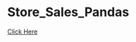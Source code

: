# Store_Sales_Pandas
[Click Here](https://github.com/kampeeprk/Store_Sales_Pandas/blob/main/Store%20Sales%20Analysis.ipynb)
